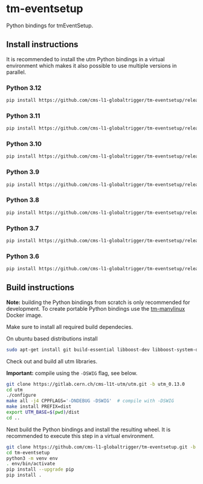 # tm-eventsetup

Python bindings for tmEventSetup.

## Install instructions

It is recommended to install the utm Python bindings in a virtual environment
which makes it also possible to use multiple versions in parallel.

### Python 3.12

```bash
pip install https://github.com/cms-l1-globaltrigger/tm-eventsetup/releases/download/0.13.0/tm_eventsetup-0.13.0-cp312-cp312-manylinux_2_17_x86_64.manylinux2014_x86_64.whl
```

### Python 3.11

```bash
pip install https://github.com/cms-l1-globaltrigger/tm-eventsetup/releases/download/0.13.0/tm_eventsetup-0.13.0-cp311-cp311-manylinux_2_17_x86_64.manylinux2014_x86_64.whl
```

### Python 3.10

```bash
pip install https://github.com/cms-l1-globaltrigger/tm-eventsetup/releases/download/0.13.0/tm_eventsetup-0.13.0-cp310-cp310-manylinux_2_17_x86_64.manylinux2014_x86_64.whl
```

### Python 3.9

```bash
pip install https://github.com/cms-l1-globaltrigger/tm-eventsetup/releases/download/0.13.0/tm_eventsetup-0.13.0-cp39-cp39-manylinux_2_17_x86_64.manylinux2014_x86_64.whl
```

### Python 3.8

```bash
pip install https://github.com/cms-l1-globaltrigger/tm-eventsetup/releases/download/0.13.0/tm_eventsetup-0.13.0-cp38-cp38-manylinux_2_17_x86_64.manylinux2014_x86_64.whl
```

### Python 3.7

```bash
pip install https://github.com/cms-l1-globaltrigger/tm-eventsetup/releases/download/0.13.0/tm_eventsetup-0.13.0-cp37-cp37m-manylinux_2_17_x86_64.manylinux2014_x86_64.whl
```

### Python 3.6

```bash
pip install https://github.com/cms-l1-globaltrigger/tm-eventsetup/releases/download/0.13.0/tm_eventsetup-0.13.0-cp36-cp36m-manylinux_2_17_x86_64.manylinux2014_x86_64.whl
```

## Build instructions

**Note:** building the Python bindings from scratch is only recommended for
development. To create portable Python bindings use the
[tm-manylinux](https://github.com/cms-l1-globaltrigger/tm-manylinux)
Docker image.

Make sure to install all required build dependecies.

On ubuntu based distributions install
```bash
sudo apt-get install git build-essential libboost-dev libboost-system-dev libboost-filesystem-dev libxerces-c-dev python3-dev python3-venv swig
```

Check out and build all utm libraries.

**Important:** compile using the `-DSWIG` flag, see below.

```bash
git clone https://gitlab.cern.ch/cms-l1t-utm/utm.git -b utm_0.13.0
cd utm
./configure
make all -j4 CPPFLAGS='-DNDEBUG -DSWIG'  # compile with -DSWIG
make install PREFIX=dist
export UTM_BASE=$(pwd)/dist
cd ..
```

Next build the Python bindings and install the resulting wheel. It is
recommended to execute this step in a virtual environment.

```bash
git clone https://github.com/cms-l1-globaltrigger/tm-eventsetup.git -b 0.13.0
cd tm-eventsetup
python3 -m venv env
. env/bin/activate
pip install --upgrade pip
pip install .
```
